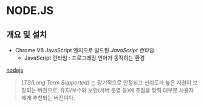 # NODE.JS
## 개요 및 설치
- Chrome V8 JavaScript 엔지으로 빌드된 _JavaScript 런타임_.
  - JavaScript 런타임 : 프로그래밍 언어가 동작하는 환경

[nodejs](https://nodejs.org/ko/)
> _LTS(Long Term Supported)_ 는 장기적으로 안정되고 신뢰도가 높은 지원이 보장되는 버전으로, 유지/보수와 보안(서버 운영 등)에 초점을 맞춰 대부분 사용자에게 추천되는 버전이다.